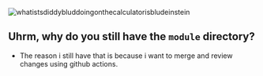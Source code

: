 ![whatistsdiddybluddoingonthecalculatorisbludeinstein](https://github.com/ayumi-aiko/banners/blob/main/explore01.png?raw=true)

## Uhrm, why do you still have the `module` directory?
- The reason i still have that is because i want to merge and review changes using github actions. 